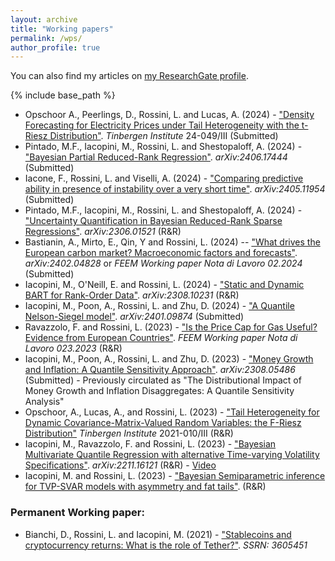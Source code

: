 ```yaml
---
layout: archive
title: "Working papers"
permalink: /wps/
author_profile: true
---
```


You can also find my articles on <a href="https://www.researchgate.net/profile/Luca-Rossini-2">my ResearchGate profile</a>.

{% include base_path %}

* Opschoor A., Peerlings, D., Rossini, L. and Lucas, A. (2024) - ["Density Forecasting for Electricity Prices under Tail Heterogeneity with the t-Riesz Distribution"](https://tinbergen.nl/discussion-paper/6354/24-049-iii-density-forecasting-for-electricity-prices-under-tail-heterogeneity-with-the-t-riesz-distribution). _Tinbergen Institute_ 24-049/III (Submitted)
* Pintado, M.F., Iacopini, M., Rossini, L. and Shestopaloff, A. (2024) - ["Bayesian Partial Reduced-Rank Regression"](https://arxiv.org/abs/2406.17444). _arXiv:2406.17444_ (Submitted)
* Iacone, F., Rossini, L. and Viselli, A. (2024) - ["Comparing predictive ability in presence of instability over a very short time"](https://arxiv.org/abs/2405.11954). _arXiv:2405.11954_ (Submitted)
* Pintado, M.F., Iacopini, M., Rossini, L. and Shestopaloff, A. (2024) - ["Uncertainty Quantification in Bayesian Reduced-Rank Sparse Regressions"](https://arxiv.org/abs/2306.01521). _arXiv:2306.01521_ (R&R)
* Bastianin, A., Mirto, E., Qin, Y and Rossini, L. (2024) -- ["What drives the European carbon market? Macroeconomic factors and forecasts"](https://arxiv.org/abs/2402.04828). _arXiv:2402.04828_ or _FEEM Working paper Nota di Lavoro 02.2024_ (Submitted)
* Iacopini, M., O'Neill, E. and Rossini, L. (2024) - ["Static and Dynamic BART for Rank-Order Data"](https://arxiv.org/abs/2308.10231). _arXiv:2308.10231_ (R&R)
* Iacopini, M., Poon, A., Rossini, L. and Zhu, D. (2024) - ["A Quantile Nelson-Siegel model"](https://arxiv.org/abs/2401.09874). _arXiv:2401.09874_ (Submitted)
* Ravazzolo, F. and Rossini, L. (2023) - ["Is the Price Cap for Gas Useful? Evidence from European Countries"](https://www.feem.it/publications/is-the-price-cap-for-gas-useful-evidence-from-european-countries/). _FEEM Working paper Nota di Lavoro 023.2023_ (R&R)
* Iacopini, M., Poon, A., Rossini, L. and Zhu, D. (2023) - ["Money Growth and Inflation: A Quantile Sensitivity Approach"](https://arxiv.org/abs/2308.05486). _arXiv:2308.05486_ (Submitted) - Previously circulated as "The Distributional Impact of Money Growth and Inflation Disaggregates: A Quantile Sensitivity Analysis"
* Opschoor, A., Lucas, A., and Rossini, L. (2023) - ["Tail Heterogeneity for Dynamic Covariance-Matrix-Valued Random Variables: the F-Riesz Distribution"](https://tinbergen.nl/discussion-paper/6023/21-010-iii-tail-heterogeneity-for-dynamic-covariance-matrices-the-f-riesz-distribution) _Tinbergen Institute_ 2021-010/III (R&R)
* Iacopini, M., Ravazzolo, F. and Rossini, L. (2023) - ["Bayesian Multivariate Quantile Regression with alternative Time-varying Volatility Specifications"](https://arxiv.org/abs/2211.16121). _arXiv:2211.16121_ (R&R) - [Video](https://www.youtube.com/watch?v=IsR1Fg_jSdg&t=412s)
* Iacopini, M. and Rossini, L. (2023) - ["Bayesian Semiparametric inference for TVP-SVAR models with asymmetry and fat tails"](). (R&R)

### Permanent Working paper:
* Bianchi, D., Rossini, L. and Iacopini, M. (2021) - ["Stablecoins and cryptocurrency returns: What is the role of Tether?"](https://papers.ssrn.com/sol3/papers.cfm?abstract_id=3605451). _SSRN: 3605451_

